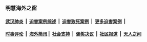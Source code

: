 
### 明慧海外之窗

####  [武汉肺炎](indexes/365.md?t=01100800) &nbsp;|&nbsp;  [迫害案例综述](indexes/328.md?t=01100800) &nbsp;|&nbsp; [迫害致死案例](indexes/277.md?t=01100800)  &nbsp;|&nbsp; [更多迫害案例](indexes/81.md?t=01100800)  &nbsp;|&nbsp; 
####  [时事评论](indexes/251.md?t=01100800) &nbsp;|&nbsp; [海外简讯](indexes/245.md?t=01100800)&nbsp;|&nbsp;  [社会支持](indexes/140.md?t=01100800) &nbsp;|&nbsp; [褒奖决议](indexes/282.md?t=01100800) &nbsp;|&nbsp; [社区报道](indexes/91.md?t=01100800)  &nbsp;|&nbsp; [天人之间](indexes/78.md?t=01100800) 

